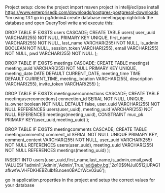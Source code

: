 Project setup:
	clone the project
	import maven project in intelij/eclipse
	install https://www.enterprisedb.com/downloads/postgres-postgresql-downloads
		*im using 13.1
	go in pgAdmin4 create database meetingapp
	rightclick the database and open QueryTool
write and execute this:

DROP TABLE IF EXISTS users CASCADE;
CREATE TABLE users(
user_uuid VARCHAR(255) NOT NULL PRIMARY KEY UNIQUE,
	first_name VARCHAR(255) NOT NULL, 
	last_name VARCHAR(255) NOT NULL,
	is_admin BOOLEAN NOT NULL,
	session_token VARCHAR(255), 
	email VARCHAR(255) NOT NULL, 
	pwd VARCHAR(255) NOT NULL
);

DROP TABLE IF EXISTS meetings CASCADE;
CREATE TABLE meetings( 
	meeting_uuid VARCHAR(255) NOT NULL PRIMARY KEY UNIQUE, 
	meeting_date DATE DEFAULT CURRENT_DATE, 
	meeting_time TIME DEFAULT CURRENT_TIME, 
	meeting_location VARCHAR(255), 
	description VARCHAR(255), 
	invite_token VARCHAR(255)
);

DROP TABLE IF EXISTS meetinguserconnections CASCADE;
CREATE TABLE meetinguserconnections( 
	connection_id SERIAL NOT NULL UNIQUE, 
	is_owner boolean NOT NULL DEFAULT false, 
	user_uuid VARCHAR(255) NOT NULL REFERENCES users(user_uuid), 
	meeting_uuid VARCHAR(255) NOT NULL REFERENCES meetings(meeting_uuid), 
	CONSTRAINT muc_pk PRIMARY KEY(user_uuid,meeting_uuid)
);
	
DROP TABLE IF EXISTS meetingcomments CASCADE;
CREATE TABLE meetingcomments(
	comment_id SERIAL NOT NULL UNIQUE PRIMARY KEY,
	comment_content VARCHAR(255) NOT NULL,
	user_uuid VARCHAR(255) NOT NULL REFERENCES users(user_uuid),
	meeting_uuid VARCHAR(255) NOT NULL REFERENCES meetings(meeting_uuid)
);

INSERT INTO users(user_uuid,first_name,last_name,is_admin,email,pwd) VALUES('1admin1','Admin','Admin',True,'ad@abv.bg','$2a$10$9NJul0512jUPAG1afkwfw.VHFDKHEBZuIbf8.noen0BACrWcv03u6');



go in application.properties in the project and setup the correct values for your database
